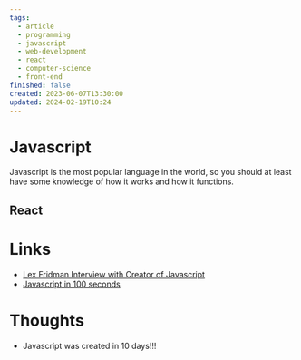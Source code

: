 ```yaml
---
tags:
  - article
  - programming
  - javascript
  - web-development
  - react
  - computer-science
  - front-end
finished: false
created: 2023-06-07T13:30:00
updated: 2024-02-19T10:24
---
```


# Javascript
Javascript is the most popular language in the world, so you should at least have some knowledge of how it works and how it functions. 


## React


# Links
- [Lex Fridman Interview with Creator of Javascript](https://www.youtube.com/watch?v=krB0enBeSiE)
- [Javascript in 100 seconds](https://www.youtube.com/watch?v=DHjqpvDnNGE&ab_channel=Fireship)

# Thoughts 
- Javascript was created in 10 days!!!


